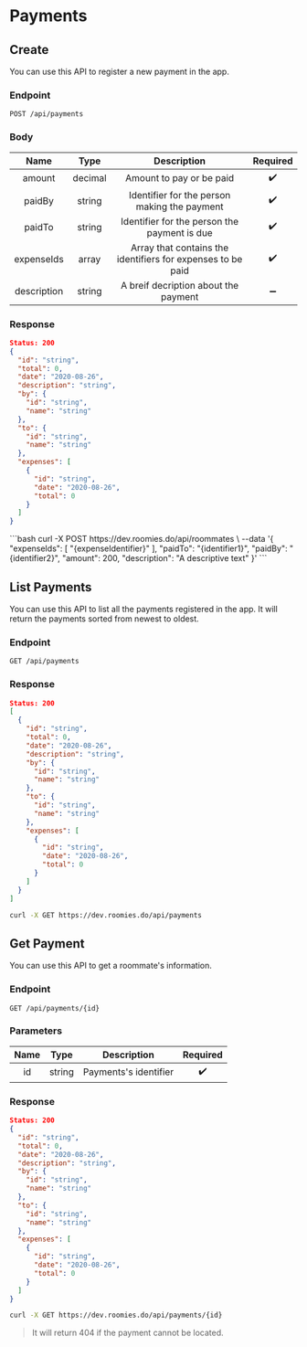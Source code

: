 <Block>

# Payments

</Block>

<Block>

## Create

You can use this API to register a new payment in the app.

### Endpoint

```
POST /api/payments
```

### Body

|   Name   |  Type  |     Description     |      Required      |
| :------: | :----: | :-----------------: | :----------------: |
|  amount  | decimal | Amount to pay or be paid | :heavy_check_mark: |
|  paidBy  | string | Identifier for the person making the payment | :heavy_check_mark: |
|  paidTo  | string | Identifier for the person the payment is due | :heavy_check_mark: |
| expenseIds | array | Array that contains the identifiers for expenses to be paid | :heavy_check_mark: |
| description | string | A breif decription about the payment | :heavy_minus_sign: |

### Response

```json
Status: 200
{
  "id": "string",
  "total": 0,
  "date": "2020-08-26",
  "description": "string",
  "by": {
    "id": "string",
    "name": "string"
  },
  "to": {
    "id": "string",
    "name": "string"
  },
  "expenses": [
    {
      "id": "string",
      "date": "2020-08-26",
      "total": 0
    }
  ]
}
```

<Example>

<CURL>
```bash
curl -X POST https://dev.roomies.do/api/roommates \
  --data '{
    "expenseIds": [
      "{expenseIdentifier}"
    ],
    "paidTo": "{identifier1}",
    "paidBy": "{identifier2}",
    "amount": 200,
    "description": "A descriptive text"
  }'
```
</CURL>

</Example>

</Block>

<Block>

## List Payments

You can use this API to list all the payments registered in the app.
It will return the payments sorted from newest to oldest.

### Endpoint

```
GET /api/payments
```

### Response

```json
Status: 200
[
  {
    "id": "string",
    "total": 0,
    "date": "2020-08-26",
    "description": "string",
    "by": {
      "id": "string",
      "name": "string"
    },
    "to": {
      "id": "string",
      "name": "string"
    },
    "expenses": [
      {
        "id": "string",
        "date": "2020-08-26",
        "total": 0
      }
    ]
  }
]

```

<Example>

<CURL>

```bash
curl -X GET https://dev.roomies.do/api/payments
```

</CURL>

</Example>

</Block>

<Block>

## Get Payment

You can use this API to get a roommate's information.

### Endpoint

```
GET /api/payments/{id}
```

### Parameters

|   Name   |  Type  | Description |      Required      |
| :------: | :----: | :---------: | :----------------: |
|    id    | string |  Payments's identifier   | :heavy_check_mark: |

### Response

```json
Status: 200
{
  "id": "string",
  "total": 0,
  "date": "2020-08-26",
  "description": "string",
  "by": {
    "id": "string",
    "name": "string"
  },
  "to": {
    "id": "string",
    "name": "string"
  },
  "expenses": [
    {
      "id": "string",
      "date": "2020-08-26",
      "total": 0
    }
  ]
}
```

<Example>

<CURL>

```bash
curl -X GET https://dev.roomies.do/api/payments/{id}
```

> It will return 404 if the payment cannot be located.

</CURL>

</Example>

</Block>
